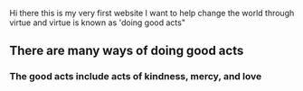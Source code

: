 Hi there this is my very first website
I want to help change the world through virtue and virtue is known as 'doing good acts"
## There are many ways of doing good acts
### The good acts include acts of kindness, mercy, and love
